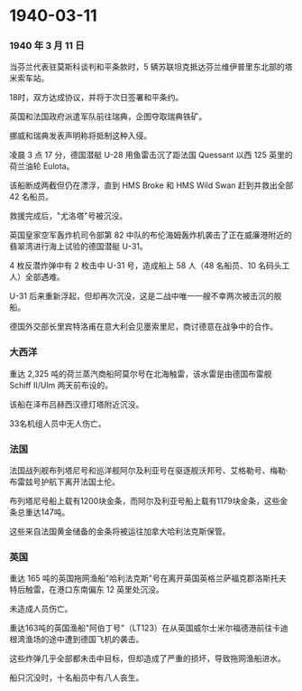 # 1940-03-11

### 1940 年 3 月 11 日

当芬兰代表驻莫斯科谈判和平条款时，5
辆苏联坦克抵达芬兰维伊普里东北部的塔米索车站。

18时，双方达成协议，并将于次日签署和平条约。

英国和法国政府派遣军队前往瑞典，企图夺取瑞典铁矿。

挪威和瑞典发表声明称将抵制这种入侵。

凌晨 3 点 17 分，德国潜艇 U-28 用鱼雷击沉了距法国 Quessant 以西 125
英里的荷兰油轮 Eulota。

该船断成两截但仍在漂浮，直到 HMS Broke 和 HMS Wild Swan 赶到并救出全部
42 名船员。

救援完成后，"尤洛塔"号被沉没。

英国皇家空军轰炸机司令部第 82
中队的布伦海姆轰炸机袭击了正在威廉港附近的翡翠湾进行海上试验的德国潜艇
U-31。

4 枚反潜炸弹中有 2 枚击中 U-31 号，造成船上 58 人（48 名船员、10
名码头工人）全部遇难。

U-31
后来重新浮起，但却再次沉没，这是二战中唯一一艘不幸两次被击沉的舰船。

德国外交部长里宾特洛甫在意大利会见墨索里尼，商讨德意在战争中的合作。

### 大西洋

重达 2,325 吨的荷兰蒸汽商船阿莫尔号在北海触雷，该水雷是由德国布雷舰
Schiff II/Ulm 两天前布设的。

该船在泽布吕赫西汉德灯塔附近沉没。

33名机组人员中无人伤亡。

### 法国

法国战列舰布列塔尼号和巡洋舰阿尔及利亚号在驱逐舰沃邦号、艾格勒号、梅勒·布雷兹号护航下离开法国土伦。

布列塔尼号船上载有1200块金条，而阿尔及利亚号船上载有1179块金条，这些金条总重达147吨。

这些来自法国黄金储备的金条将被运往加拿大哈利法克斯保管。

### 英国

重达 165
吨的英国拖网渔船"哈利法克斯"号在离开英国英格兰萨福克郡洛斯托夫特后触雷，在港口东南偏东
12 英里处沉没。

未造成人员伤亡。

重达163吨的英国渔船"阿伯丁号"（LT123）在从英国威尔士米尔福德港前往卡迪根湾渔场的途中遭到德国飞机的袭击。

这些炸弹几乎全部都未击中目标，但却造成了严重的损坏，导致拖网渔船进水。

船只沉没时，十名船员中有八人丧生。